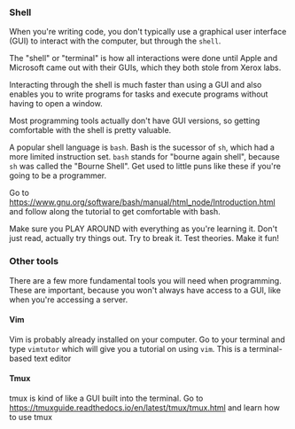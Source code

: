 ### Shell

When you're writing code, you don't typically use a graphical user interface (GUI) to interact with the computer, but through the `shell`.

The "shell" or "terminal" is how all interactions were done until Apple and Microsoft came out with their GUIs, which they both stole from Xerox labs.

Interacting through the shell is much faster than using a GUI and also enables you to write programs for tasks and execute programs without having to open a window.

Most programming tools actually don't have GUI versions, so getting comfortable with the shell is pretty valuable.

A popular shell language is `bash`. Bash is the sucessor of `sh`, which had a more limited instruction set. `bash` stands for "bourne again shell", because `sh` was called the "Bourne Shell". Get used to little puns like these if you're going to be a programmer.

Go to https://www.gnu.org/software/bash/manual/html_node/Introduction.html and follow along the tutorial to get comfortable with bash.

Make sure you PLAY AROUND with everything as you're learning it. Don't just read, actually try things out. Try to break it. Test theories. Make it fun!

### Other tools

There are a few more fundamental tools you will need when programming. These are important, because you won't always have access to a GUI, like when you're accessing a server.

#### Vim

Vim is probably already installed on your computer. Go to your terminal and type `vimtutor` which will give you a tutorial on using `vim`. This is a terminal-based text editor

#### Tmux

tmux is kind of like a GUI built into the terminal. Go to https://tmuxguide.readthedocs.io/en/latest/tmux/tmux.html and learn how to use tmux

